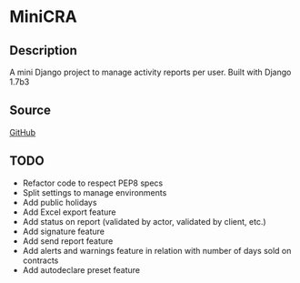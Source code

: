 MiniCRA
=======

Description
-----------

A mini Django project to manage activity reports per user.
Built with Django 1.7b3

Source
------
[GitHub](https://github.com/TonyEight/minicra)


TODO
----

* Refactor code to respect PEP8 specs
* Split settings to manage environments
* Add public holidays
* Add Excel export feature
* Add status on report (validated by actor, validated by client, etc.)
* Add signature feature
* Add send report feature
* Add alerts and warnings feature in relation with number of days sold on contracts
* Add autodeclare preset feature